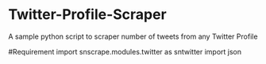 # Twitter-Profile-Scraper
A sample python script to scraper number of tweets from any Twitter Profile

#Requirement
import snscrape.modules.twitter as sntwitter
import json
